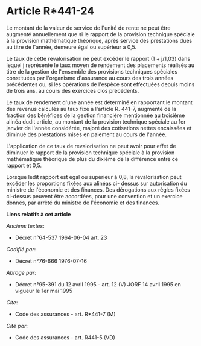 # Article R*441-24

Le montant de la valeur de service de l'unité de rente ne peut être augmenté annuellement que si le rapport de la provision
technique spéciale à la provision mathématique théorique, après service des prestations dues au titre de l'année, demeure
égal ou supérieur à 0,5.

Le taux de cette revalorisation ne peut excéder le rapport (1 + j/1,03) dans lequel j représente le taux moyen de rendement
des placements réalisés au titre de la gestion de l'ensemble des provisions techniques spéciales constituées par l'organisme
d'assurance au cours des trois années précédentes ou, si les opérations de l'espèce sont effectuées depuis moins de trois
ans, au cours des exercices clos précédents.

Le taux de rendement d'une année est déterminé en rapportant le montant des revenus calculés au taux fixé à l'article R.
441-7, augmenté de la fraction des bénéfices de la gestion financière mentionnée au troisième alinéa dudit article, au
montant de la provision technique spéciale au 1er janvier de l'année considérée, majoré des cotisations nettes encaissées et
diminué des prestations mises en paiement au cours de l'année.

L'application de ce taux de revalorisation ne peut avoir pour effet de diminuer le rapport de la provision technique spéciale
à la provision mathématique théorique de plus du dixième de la différence entre ce rapport et 0,5.

Lorsque ledit rapport est égal ou supérieur à 0,8, la revalorisation peut excéder les proportions fixées aux alinéas ci-
dessus sur autorisation du ministre de l'économie et des finances.    Des dérogations aux règles fixées ci-dessus peuvent
être accordées, pour une convention et un exercice donnés, par arrêté du ministre de l'économie et des finances.

**Liens relatifs à cet article**

_Anciens textes_:

  - Décret n°64-537 1964-06-04 art. 23

_Codifié par_:

  - Décret n°76-666 1976-07-16

_Abrogé par_:

  - Décret n°95-391 du 12 avril 1995 - art. 12 (V) JORF 14 avril 1995 en vigueur le 1er mai 1995

_Cite_:

  - Code des assurances - art. R*441-7 (M)

_Cité par_:

  - Code des assurances - art. R441-5 (VD)
